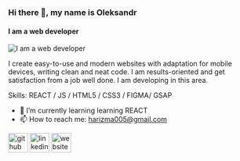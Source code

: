 ### Hi there 👋, my name is Oleksandr
#### I am a web developer
![I am a web developer](https://arturssmirnovs.github.io/github-profile-readme-generator/images/banner.png)

I create easy-to-use and modern websites with adaptation for mobile devices, writing clean and neat code. I am results-oriented and get satisfaction from a job well done. I am developing in this area.

Skills: REACT / JS / HTML5 / CSS3 / FIGMA/ GSAP

- 🌱 I’m currently learning  learning REACT 
- 📫 How to reach me: harizma005@gmail.com 


[<img src='https://cdn.jsdelivr.net/npm/simple-icons@3.0.1/icons/github.svg' alt='github' height='40'>](https://github.com/Aleks1962andr)  [<img src='https://cdn.jsdelivr.net/npm/simple-icons@3.0.1/icons/linkedin.svg' alt='linkedin' height='40'>](https://www.linkedin.com/in/alexander-andreev-5964902b8/)  [<img src='https://cdn.jsdelivr.net/npm/simple-icons@3.0.1/icons/icloud.svg' alt='website' height='40'>](https://adorable-churros-aa0ebd.netlify.app/#)  

